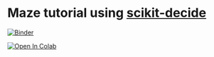 # Maze tutorial using [scikit-decide](https://github.com/airbus/scikit-decide)

[![Binder](https://mybinder.org/badge_logo.svg)](http://mybinder.org/v2/gh/galleon/scikit-maze/binder?filepath=notebooks)

[![Open In Colab](https://colab.research.google.com/assets/colab-badge.svg)](https://colab.research.google.com/github/galleon/scikit-maze/blob/colab/notebook.ipynb)
